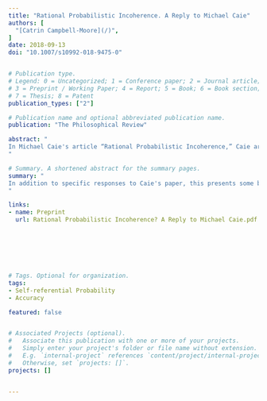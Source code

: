 ```yaml
---
title: "Rational Probabilistic Incoherence. A Reply to Michael Caie"
authors: [
  "[Catrin Campbell-Moore](/)",
]
date: 2018-09-13
doi: "10.1007/s10992-018-9475-0"


# Publication type.
# Legend: 0 = Uncategorized; 1 = Conference paper; 2 = Journal article;
# 3 = Preprint / Working Paper; 4 = Report; 5 = Book; 6 = Book section;
# 7 = Thesis; 8 = Patent
publication_types: ["2"]

# Publication name and optional abbreviated publication name.
publication: "The Philosophical Review"

abstract: "
In Michael Caie's article “Rational Probabilistic Incoherence,” Caie argues that in light of certain situations involving self-reference, it is sometimes rational to have probabilistically incoherent credences. This essay further considers his arguments. It shows that probabilism isn't to blame for the failure of rational introspection and that Caie's modified accuracy criterion conflicts with Dutch book considerations, is scoring rule dependent, and leads to the failure of rational introspection.
"

# Summary. A shortened abstract for the summary pages.
summary: "
In addition to specific responses to Caie's paper, this presents some bullets that need to be bitten if one adopts a consequentialist view of epistemic utility. Further such bullets are also presented in my thesis (ch.7)
"

links:
- name: Preprint
  url: Rational Probabilistic Incoherence? A Reply to Michael Caie.pdf







# Tags. Optional for organization.
tags:
- Self-referential Probability
- Accuracy

featured: false


# Associated Projects (optional).
#   Associate this publication with one or more of your projects.
#   Simply enter your project's folder or file name without extension.
#   E.g. `internal-project` references `content/project/internal-project/index.md`.
#   Otherwise, set `projects: []`.
projects: []


---
```

